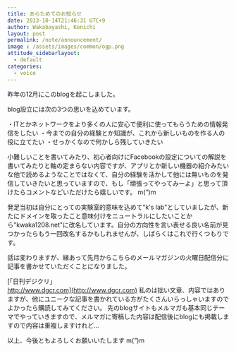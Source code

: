 ```yaml
---
title: あらためてのお知らせ
date: 2013-10-14T21:46:31 UTC+9
author: Wakabayashi, Kenichi
layout: post
permalink: /note/announcement/
image : /assets/images/common/ogp.png
attitude_sidebarlayout:
  - default
categories:
  - voice
---
```

昨年の12月にこのblogを起こしました。

blog設立には次の3つの思いを込めています。

・ITとかネットワークをより多くの人に安心で便利に使ってもらうための情報発信をしたい
・今までの自分の経験とか知識が、これから新しいものを作る人の役に立てたい
・せっかくなので何かしら残していきたい

小難しいことを書いてみたり、初心者向けにFacebookの設定についての解説を書いてみたりと軸の定まらない内容ですが、アプリとか新しい機器の紹介みたいな他で読めるようなことではなくて、自分の経験を活かして他には無いものを発信していきたいと思っていますので、もし「頑張ってやってみーよ」と思って頂けたらコメントなどいただけたら嬉しいです。 m(_"_)m

発足当初は自分にとっての実験室的意味を込めて"k's lab"としていましたが、新たにドメインを取ったこと意味付けをニュートラルにしたいことから"kwaka1208.net"に改名しています。自分の方向性を言い表せる良い名前が見つかったらもう一回改名するかもしれませんが、しばらくはこれで行くつもりです。

話は変わりますが、縁あって先月からこちらのメールマガジンの火曜日配信分に記事を書かせていただくことになりました。

[「日刊デジクリ」<br />http://www.dgcr.com](http://www.dgcr.com)
私のは拙い文章、内容ではありますが、他にユニークな記事を書かれている方がたくさんいらっしゃいますのでよかったら購読してみてください。
先のblogサイトもメルマガも基本同じテーマでやっていきますので、メルマガに寄稿した内容は配信後にblogにも掲載しますので内容は重複しますけれど...

以上、今後ともよろしくお願いいたします m(_"_)m
